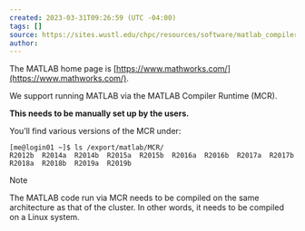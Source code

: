 ```yaml
---
created: 2023-03-31T09:26:59 (UTC -04:00)
tags: []
source: https://sites.wustl.edu/chpc/resources/software/matlab_compiler_runtime/
author:
---
```


The MATLAB home page is [https://www.mathworks.com/](https://www.mathworks.com/).

We support running MATLAB via the MATLAB Compiler Runtime (MCR).

**This needs to be manually set up by the users.**

You’ll find various versions of the MCR under:

```
[me@login01 ~]$ ls /export/matlab/MCR/
R2012b  R2014a  R2014b  R2015a  R2015b  R2016a  R2016b  R2017a  R2017b  R2018a  R2018b  R2019a  R2019b
```


> [!NOTE]
> The MATLAB code run via MCR needs to be compiled on the same architecture as that of the cluster. In other words, it needs to be compiled on a Linux system.

